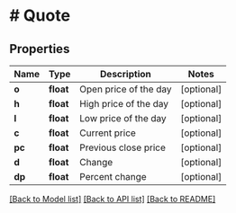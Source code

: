 # # Quote

## Properties

Name | Type | Description | Notes
------------ | ------------- | ------------- | -------------
**o** | **float** | Open price of the day | [optional]
**h** | **float** | High price of the day | [optional]
**l** | **float** | Low price of the day | [optional]
**c** | **float** | Current price | [optional]
**pc** | **float** | Previous close price | [optional]
**d** | **float** | Change | [optional]
**dp** | **float** | Percent change | [optional]

[[Back to Model list]](../../README.md#models) [[Back to API list]](../../README.md#endpoints) [[Back to README]](../../README.md)
